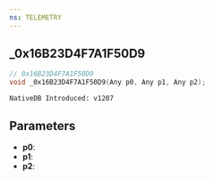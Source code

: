 ```yaml
---
ns: TELEMETRY
---
```

## _0x16B23D4F7A1F50D9

```c
// 0x16B23D4F7A1F50D9
void _0x16B23D4F7A1F50D9(Any p0, Any p1, Any p2);
```

```
NativeDB Introduced: v1207
```

## Parameters
* **p0**:
* **p1**:
* **p2**:
